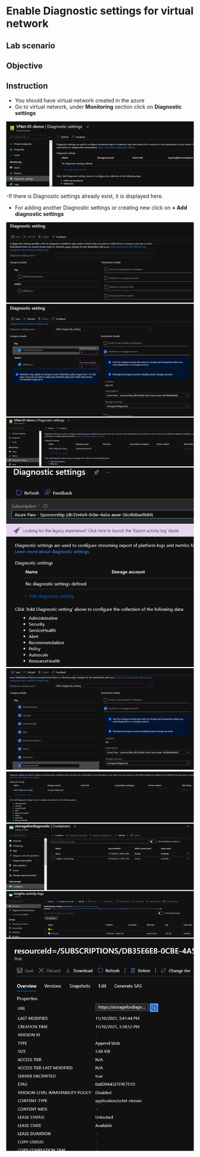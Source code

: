 # Enable Diagnostic settings for virtual network

## Lab scenario

## Objective

## Instruction

- You should have virtual network created in the azure
- Go to virtual network, under **Monitoring** section click on **Diagnostic settings**

<img src="Images/Virtual Network - Diagnostic setting/1 Diagnostic settings.png">

-If there is Diagnostic settings already exist, it is displayed here.
- For adding another Diagnostic settings or creating new click on **+ Add diagnostic settings**

<img src="Images/Virtual Network - Diagnostic setting/2 Adding diagnostic setting.png">

<img src="Images/Virtual Network - Diagnostic setting/3 Adding diagnostic setting.png">

<img src="Images/Virtual Network - Diagnostic setting/4 Diagnostic setting page.png">

<img src="Images/Virtual Network - Diagnostic setting/5 Diagnostic setting from activity log.png">

<img src="Images/Virtual Network - Diagnostic setting/6 Diagnostic setting from activity log page.png">

<img src="Images/Virtual Network - Diagnostic setting/7 Diagnostic setting activity log done.png">

<img src="Images/Virtual Network - Diagnostic setting/8 Container.png">

<img src="Images/Virtual Network - Diagnostic setting/9 File in container.png">

<img src="Images/Virtual Network - Diagnostic setting/10 File download.png">
